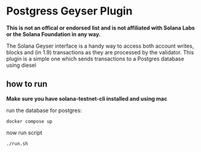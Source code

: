 # Postgress Geyser Plugin

**This is not an offical or endorsed list and is not affiliated with Solana Labs or the Solana Foundation in any way.**

The Solana Geyser interface is a handy way to access both account writes, blocks and (in 1.9) transactions as they are processed by the validator. 
This plugin is a simple one which sends transactions to a Postgres database using diesel

## how to run
**Make sure you have solana-testnet-cli installed and using mac**

run the database for postgres:

```
docker compose up
```
now run script

```
./run.sh
```
